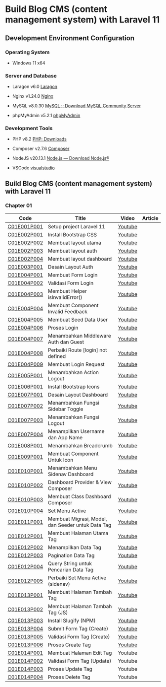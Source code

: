 # Build Blog CMS (content management system) with Laravel 11

## Development Environment Configuration

### Operating System

- Windows 11 x64

### Server and Database

- Laragon v6.0 [Laragon](https://laragon.org/download/)

- Nginx v1.24.0 [Nginx](https://nginx.org/en/download.html)

- MySQL v8.0.30 [MySQL :: Download MySQL Community Server](https://dev.mysql.com/downloads/mysql/)

- phpMyAdmin v5.2.1 [phpMyAdmin](https://www.phpmyadmin.net/)

### Development Tools

- PHP v8.2 [PHP: Downloads](https://www.php.net/downloads.php)

- Composer v2.7.6 [Composer](https://getcomposer.org/download/)

- NodeJS v20.13.1 [Node.js — Download Node.js®](https://nodejs.org/en/download)

- VSCode [visualstudio](https://code.visualstudio.com/)

## Build Blog CMS (content management system) with Laravel 11

### Chapter 01

| Code                                                                                                                                                                                                            | Title                                             | Video                                                       | Article |
| --------------------------------------------------------------------------------------------------------------------------------------------------------------------------------------------------------------- | ------------------------------------------------- | ----------------------------------------------------------- | ------- |
| [C01E001P001](https://github.com/ilmukita/build-blog-cms-with-laravel-11-support/blob/main/Chapter%2001/Episode%20001/C01E001P001%20-%20Setup%20project%20Laravel%2011.md)                                      | Setup project Laravel 11                          | [Youtube](https://youtu.be/6qladUUkZSY)                     |         |
| [C01E002P001](https://github.com/ilmukita/build-blog-cms-with-laravel-11-support/blob/main/Chapter%2001/Episode%20002/C01E002P001/C01E002P001%20-%20Install%20Bootstrap%20CSS.md)                               | Install Bootstrap CSS                             | [Youtube](https://youtu.be/uWkY-4Y4Oxc)                     |         |
| [C01E002P002](https://github.com/ilmukita/build-blog-cms-with-laravel-11-support/blob/main/Chapter%2001/Episode%20002/C01E002P002%20-%20Membuat%20layout%20utama.md)                                            | Membuat layout utama                              | [Youtube](https://youtu.be/9-DajTQqlY4)                     |         |
| [C01E002P003](https://github.com/ilmukita/build-blog-cms-with-laravel-11-support/blob/main/Chapter%2001/Episode%20002/C01E002P003%20-%20Membuat%20layout%20auth.md)                                             | Membuat layout auth                               | [Youtube](https://youtu.be/pg0sBx1S-WA)                     |         |
| [C01E002P004](https://github.com/ilmukita/build-blog-cms-with-laravel-11-support/blob/main/Chapter%2001/Episode%20002/C01E002P004%20-%20Membuat%20layout%20dashboard.md)                                        | Membuat layout dashboard                          | [Youtube](https://youtu.be/C1zW2J1LZpY)                     |         |
| [C01E003P001](https://github.com/ilmukita/build-blog-cms-with-laravel-11-support/blob/main/Chapter%2001/Episode%20003/C01E003P001%20-%20Desain%20layout%20auth.md)                                              | Desain Layout Auth                                | [Youtube](https://youtu.be/ub-t4LUufq0)                     |         |
| [C01E004P001](https://github.com/ilmukita/build-blog-cms-with-laravel-11-support/blob/main/Chapter%2001/Episode%20004/C01E004P001%20-%20Membuat%20Form%20Login.md)                                              | Membuat Form Login                                | [Youtube](https://youtu.be/xmulLWyDIRA)                     |         |
| [C01E004P002](https://github.com/ilmukita/build-blog-cms-with-laravel-11-support/blob/main/Chapter%2001/Episode%20004/C01E004P002%20-%20Validasi%20Form%20Login.md)                                             | Validasi Form Login                               | [Youtube](https://youtu.be/KsDiYfhhzhE)                     |         |
| [C01E004P003](https://github.com/ilmukita/build-blog-cms-with-laravel-11-support/blob/main/Chapter%2001/Episode%20004/C01E004P003%20-%20Membuat%20Helper%20isInvalidError().md)                                 | Membuat Helper isInvalidError()                   | [Youtube](https://youtu.be/gZEu5mcAu-s)                     |         |
| [C01E004P004](https://github.com/ilmukita/build-blog-cms-with-laravel-11-support/blob/main/Chapter%2001/Episode%20004/C01E004P004%20-%20Membuat%20Component%20Invalid%20Feedback.md)                            | Membuat Component Invalid Feedback                | [Youtube](https://youtu.be/0C0Awx2T-CM)                     |         |
| [C01E004P005](https://github.com/ilmukita/build-blog-cms-with-laravel-11-support/blob/main/Chapter%2001/Episode%20004/C01E004P005%20-%20Membuat%20Seed%20Data%20User.md)                                        | Membuat Seed Data User                            | [Youtube](https://youtu.be/DRRHbIctSfs)                     |         |
| [C01E004P006](https://github.com/ilmukita/build-blog-cms-with-laravel-11-support/blob/main/Chapter%2001/Episode%20004/C01E004P006%20-%20Proses%20Login.md)                                                      | Proses Login                                      | [Youtube](https://youtu.be/oiYL2VdpAK4)                     |         |
| [C01E004P007](https://github.com/ilmukita/build-blog-cms-with-laravel-11-support/blob/main/Chapter%2001/Episode%20004/C01E004P007%20-%20Menambahkan%20middleware%20auth%20dan%20guest.md)                       | Menambahkan Middleware Auth dan Guest             | [Youtube](https://youtu.be/LiH-XW27xus)                     |         |
| [C01E004P008](https://github.com/ilmukita/build-blog-cms-with-laravel-11-support/blob/main/Chapter%2001/Episode%20004/C01E004P008%20-%20Perbaiki%20Route%20%5Blogin%5D%20not%20defined.md)                      | Perbaiki Route [login] not defined                | [Youtube](https://youtu.be/cKZyEpHOQc4)                     |         |
| [C01E004P009](https://github.com/ilmukita/build-blog-cms-with-laravel-11-support/blob/main/Chapter%2001/Episode%20004/C01E004P009%20-%20Membuat%20Login%20Request.md)                                           | Membuat Login Request                             | [Youtube](https://youtu.be/4QwF1j6qzWg)                     |         |
| [C01E005P001](https://github.com/ilmukita/build-blog-cms-with-laravel-11-support/blob/main/Chapter%2001/Episode%20005/C01E005P001%20-%20Menambahkan%20Action%20Logout.md)                                       | Menambahkan Action Logout                         | [Youtube](https://youtu.be/9d3SRz_b_vE)                     |         |
| [C01E006P001](https://github.com/ilmukita/build-blog-cms-with-laravel-11-support/blob/main/Chapter%2001/Episode%20006/C01E006P001%20-%20Install%20Bootstrap%20Icons.md)                                         | Install Bootstrap Icons                           | [Youtube](https://youtu.be/vdaABXEKOpE)                     |         |
| [C01E007P001](https://github.com/ilmukita/build-blog-cms-with-laravel-11-support/blob/main/Chapter%2001/Episode%20007/C01E007P001%20-%20Desain%20Layout%20Dashboard.md)                                         | Desain Layout Dashboard                           | [Youtube](https://youtu.be/ieti9OseR1Y)                     |         |
| [C01E007P002](https://github.com/ilmukita/build-blog-cms-with-laravel-11-support/blob/main/Chapter%2001/Episode%20007/C01E007P002%20-%20Menambahkan%20Fungsi%20Sidebar%20Toggle.md)                             | Menambahkan Fungsi Sidebar Toggle                 | [Youtube](https://youtu.be/kVwbutVmArI)                     |         |
| [C01E007P003](https://github.com/ilmukita/build-blog-cms-with-laravel-11-support/blob/main/Chapter%2001/Episode%20007/C01E007P003%20-%20Menambahkan%20Fungsi%20Logout.md)                                       | Menambahkan Fungsi Logout                         | [Youtube](https://youtu.be/i2fgVxkf8Ig)                     |         |
| [C01E007P004](https://github.com/ilmukita/build-blog-cms-with-laravel-11-support/blob/main/Chapter%2001/Episode%20007/C01E007P004%20-%20Menampilkan%20Username%20dan%20App%20Name.md)                           | Menampilkan Username dan App Name                 | [Youtube](https://youtu.be/oKBQwByyb1w)                     |         |
| [C01E008P001](https://github.com/ilmukita/build-blog-cms-with-laravel-11-support/blob/main/Chapter%2001/Episode%20008/C01E008P001%20-%20Menambahkan%20Breadcrumb.md)                                            | Menambahkan Breadcrumb                            | [Youtube](https://www.youtube.com/watch?v=FormR2qJ1LA)      |         |
| [C01E009P001](https://github.com/ilmukita/build-blog-cms-with-laravel-11-support/blob/main/Chapter%2001/Episode%20009/C01E009P001%20-%20Membuat%20Component%20Untuk%20Icon.md)                                  | Membuat Component Untuk Icon                      | [Youtube](https://youtu.be/J_ouc6DvWSA)                     |         |
| [C01E010P001](https://github.com/ilmukita/build-blog-cms-with-laravel-11-support/blob/main/Chapter%2001/Episode%20010/C01E010P001%20-%20Menambahkan%20Menu%20Sidenav%20Dashboard.md)                            | Menambahkan Menu Sidenav Dashboard                | [Youtube](https://youtu.be/IkO4nIbUS_Q)                     |         |
| [C01E010P002](https://github.com/ilmukita/build-blog-cms-with-laravel-11-support/blob/main/Chapter%2001/Episode%20010/C01E010P002%20-%20Dashboard%20Provider%20%26%20View%20Composer.md)                        | Dashboard Provider & View Composer                | [Youtube](https://youtu.be/vrIz3YLiQg8)                     |         |
| [C01E010P003](https://github.com/ilmukita/build-blog-cms-with-laravel-11-support/blob/main/Chapter%2001/Episode%20010/C01E010P003%20-%20Membuat%20Class%20Dashboard%20Composer.md)                              | Membuat Class Dashboard Composer                  | [Youtube](https://youtu.be/DN9kl4JgQxc)                     |         |
| [C01E010P004](https://github.com/ilmukita/build-blog-cms-with-laravel-11-support/blob/main/Chapter%2001/Episode%20010/C01E010P004%20-%20Set%20Menu%20Active.md)                                                 | Set Menu Active                                   | [Youtube](https://youtu.be/nJlt_OWzTvg)                     |         |
| [C01E011P001](https://github.com/ilmukita/build-blog-cms-with-laravel-11-support/blob/main/Chapter%2001/Episode%20011/C01E011P001%20-%20Membuat%20Migrasi%2C%20Model%2C%20dan%20Seeder%20untuk%20Data%20Tag.md) | Membuat Migrasi, Model, dan Seeder untuk Data Tag | [Youtube](https://youtu.be/oYl8Xj7XiMo)                     |         |
| [C01E012P001](https://github.com/ilmukita/build-blog-cms-with-laravel-11-support/blob/main/Chapter%2001/Episode%20012/C01E012P001%20-%20Membuat%20Halaman%20Utama%20Tag.md)                                     | Membuat Halaman Utama Tag                         | [Youtube](https://youtu.be/bXv5FbzIezQ?si=aihog_rs7sl1BQkP) |         |
| [C01E012P002](https://github.com/ilmukita/build-blog-cms-with-laravel-11-support/blob/main/Chapter%2001/Episode%20012/C01E012P002%20-%20Menampilkan%20Data%20Tag.md)                                            | Menampilkan Data Tag                              | [Youtube](https://youtu.be/NAL5tHdGHqo?si=MNAMC5LZSCjLuMqu) |         |
| [C01E012P003](https://github.com/ilmukita/build-blog-cms-with-laravel-11-support/blob/main/Chapter%2001/Episode%20012/C01E012P003%20-%20Pagination%20Data%20Tag.md)                                             | Pagination Data Tag                               | [Youtube](https://youtu.be/Fj5h_oofv-4?si=mw1cdzh8bbvA6M2P) |         |
| [C01E012P004](https://github.com/ilmukita/build-blog-cms-with-laravel-11-support/blob/main/Chapter%2001/Episode%20012/C01E012P004%20-%20Query%20String%20untuk%20Pencarian%20Data%20Tag.md)                     | Query String untuk Pencarian Data Tag             | [Youtube](https://youtu.be/iRoR4ws2If8?si=UX3Q8oR9MDEcFFUR) |         |
| [C01E012P005](https://github.com/ilmukita/build-blog-cms-with-laravel-11-support/blob/main/Chapter%2001/Episode%20012/C01E012P005%20-%20Perbaiki%20Set%20Menu%20Active%20(sidenav).md)                          | Perbaiki Set Menu Active (sidenav)                | [Youtube](https://youtu.be/hXzCWUKwHmk?si=hdiVFNtemZ-jBvYX) |         |
| [C01E013P001](https://github.com/ilmukita/build-blog-cms-with-laravel-11-support/blob/main/Chapter%2001/Episode%20013/C01E013P001%20-%20Membuat%20Halaman%20Tambah%20Tag.md)                                    | Membuat Halaman Tambah Tag                        | [Youtube](https://youtu.be/BoRaXj7cshU?si=gxKoL7m_MDcDH1Nf) |         |
| [C01E013P002](https://github.com/ilmukita/build-blog-cms-with-laravel-11-support/blob/main/Chapter%2001/Episode%20013/C01E013P002%20-%20Membuat%20Halaman%20Tambah%20Tag%20(JS).md)                             | Membuat Halaman Tambah Tag (JS)                   | [Youtube](https://youtu.be/rhEkod9zOrw?si=yI98OPaVbFPkuEXk) |         |
| [C01E013P003](https://github.com/ilmukita/build-blog-cms-with-laravel-11-support/blob/main/Chapter%2001/Episode%20013/C01E013P003%20-%20Install%20Slugify.md)                                                   | Install Slugify (NPM)                             | [Youtube](https://youtu.be/SBhM3QZDsgI?si=ooQK7m5vMcz9h6PH) |         |
| [C01E013P004](https://github.com/ilmukita/build-blog-cms-with-laravel-11-support/blob/main/Chapter%2001/Episode%20013/C01E013P004%20-%20Submit%20Form%20Tag%20(Create).md)                                      | Submit Form Tag (Create)                          | [Youtube](https://youtu.be/Zlbmdkm9oTQ?si=-zq9QhPbajgUei_T) |         |
| [C01E013P005](https://github.com/ilmukita/build-blog-cms-with-laravel-11-support/blob/main/Chapter%2001/Episode%20013/C01E013P005%20-%20Validasi%20Form%20Tag%20(Create).md)                                    | Validasi Form Tag (Create)                        | [Youtube](https://youtu.be/162lrxMEOls?si=ddDgC5B5UQpweqz9) |         |
| [C01E013P006](https://github.com/ilmukita/build-blog-cms-with-laravel-11-support/blob/main/Chapter%2001/Episode%20013/C01E013P006%20-%20Proses%20Create%20Tag.md)                                               | Proses Create Tag                                 | [Youtube](https://youtu.be/H5cFTNswVYs?si=y90prkBiHPhwni42) |         |
| [C01E014P001](https://github.com/ilmukita/build-blog-cms-with-laravel-11-support/blob/main/Chapter%2001/Episode%20014/C01E014P001%20-%20Membuat%20Halaman%20Edit%20Tag.md)                                      | Membuat Halaman Edit Tag                          | Youtube                                                     |         |
| [C01E014P002](https://github.com/ilmukita/build-blog-cms-with-laravel-11-support/blob/main/Chapter%2001/Episode%20014/C01E014P002%20-%20Validasi%20Form%20Tag%20(Update).md)                                    | Validasi Form Tag (Update)                        | Youtube                                                     |         |
| [C01E014P003](https://github.com/ilmukita/build-blog-cms-with-laravel-11-support/blob/main/Chapter%2001/Episode%20014/C01E014P003%20-%20Proses%20Update%20Tag.md)                                               | Proses Update Tag                                 | Youtube                                                     |         |
| [C01E014P004](https://github.com/ilmukita/build-blog-cms-with-laravel-11-support/blob/main/Chapter%2001/Episode%20014/C01E014P004%20-%20Proses%20Delete%20Tag.md)                                               | Proses Delete Tag                                 | Youtube                                                     |         |

